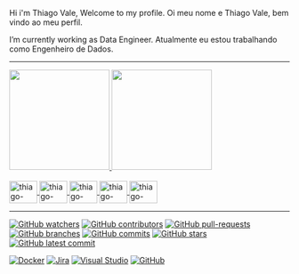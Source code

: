 Hi i'm Thiago Vale, Welcome to my profile.
Oi meu nome e Thiago Vale, bem vindo ao meu perfil.

I’m currently working as Data Engineer.
Atualmente eu estou trabalhando como Engenheiro de Dados.

---
<div>
  <a href="https://github.com/thiago-vale">
  <img height="180em" src="https://github-readme-stats.vercel.app/api?username=thiago-vale&show_icons=true&theme=highcontrast&include_all_commits=true&count_private=true"/>
  <img height="180em" src="https://github-readme-stats.vercel.app/api/top-langs/?username=thiago-vale&layout=compact&langs_count=7&theme=highcontrast"/>
</div>
  

<div style="display: inline_block"><br>
  <img align="center" alt="thiago-vale" height="40" width="50" src="https://cdn.jsdelivr.net/gh/devicons/devicon/icons/jupyter/jupyter-original-wordmark.svg">
  <img align="center" alt="thiago-vale" height="40" width="50" src="https://cdn.jsdelivr.net/gh/devicons/devicon/icons/mysql/mysql-original.svg">
  <img align="center" alt="thiago-vale" height="40" width="50" src="https://cdn.jsdelivr.net/gh/devicons/devicon/icons/postgresql/postgresql-original.svg">
  <img align="center" alt="thiago-vale" height="40" width="50" src="https://cdn.jsdelivr.net/gh/devicons/devicon/icons/python/python-original.svg">
  <img align="center" alt="thiago-vale" height="40" width="50" src="https://cdn.jsdelivr.net/gh/devicons/devicon/icons/vscode/vscode-original.svg">  
</div>


---
[![GitHub watchers](https://badgen.net/github/watchers/thiago-vale/thiago-vale/)](https://GitHub.com/thiago-vale/thiago-vale/watchers/)
[![GitHub contributors](https://img.shields.io/github/contributors/thiago-vale/badges.svg)](https://GitHub.com/thiago-vale/badges/graphs/contributors/)
[![GitHub pull-requests](https://img.shields.io/github/issues-pr/thiago-vale/thiago-vale)](https://GitHub.com/thiago-vale/thiago-vale/pull/)
[![GitHub branches](https://badgen.net/github/branches/thiago-vale/thiago-vale)](https://github.com/thiago-vale/thiago-vale/)
[![GitHub commits](https://img.shields.io/github/commits-since/thiago-vale/thiago-vale/v1.0.0.svg)](https://GitHub.com/thiago-vale/thiago-vale/commit/)
[![GitHub stars](https://badgen.net/github/stars/thiago-vale/thiago-vale)](https://GitHub.com/thiago-vale/thiago-vale/stargazers/)
[![GitHub latest commit](https://badgen.net/github/last-commit/thiago-vale/thiago-vale)](https://GitHub.com/thiago-vale/thiago-vale/commit/)




[![Docker](https://badgen.net/badge/icon/docker?icon=docker&label)](https://https://docker.com/)
[![Jira](https://badgen.net/badge/icon/jira?icon=jira&label)](https://https://jira.com/)
[![Visual Studio](https://badgen.net/badge/icon/visualstudio?icon=visualstudio&label)](https://visualstudio.microsoft.com)
[![GitHub](https://badgen.net/badge/icon/github?icon=github&label)](https://github.com)
